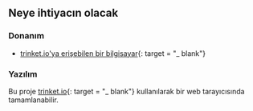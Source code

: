 ## Neye ihtiyacın olacak

### Donanım

+ [trinket.io'ya erişebilen bir bilgisayar](https://trinket.io){: target = "_ blank"}

### Yazılım

Bu proje [trinket.io](https://trinket.io){: target = "_ blank"} kullanılarak bir web tarayıcısında tamamlanabilir.